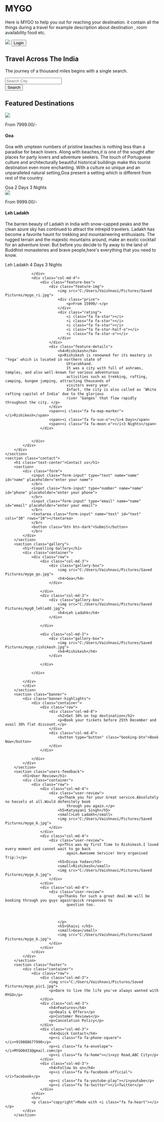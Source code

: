 # MYGO
Here is MYGO to help you out for reaching your destination.  it contain all the things during a travel for example description about destination , room availability food etc.
<!DOCTYPE html>
<html lang="en">

<head>
    <meta charset="UTF-8">
    <meta http-equiv="X-UA-Compatible" content="IE=edge">
    <meta name="viewport" content="width=device-width, initial-scale=1.0">
    <link rel="stylesheet" href="https://stackpath.bootstrapcdn.com/bootstrap/4.3.1/css/bootstrap.min.css">
    <link rel="stylesheet" href="https://stackpath.bootstrapcdn.com/font-awesome/4.7.0/css/font-awesome.min.css">
    <title>Travel Website</title>
</head>

<body>
    <section class="header">
        <div class="container">
            <img src="C:/Users/Vaishnavi/Pictures/Saved Pictures/mygo_pic1.jpg">
            <button type="button" class="login-btn">Login</button>
        </div>
        <h1>Travel Across The India</h1>
        <p>The journey of a thousand miles begins with a single search.</p>
        <div class="input-group">
            <input type="text" class="form-control" placeholder="Search City">
            <div class="input-group-append">
                <button type="button" class="input-group-text btn">Search</button>
            </div>
        </div>
    </section>
    <section class="features">
        <h1>Featured Destinations</h1>
        <div class="container">
            <div class="row">
                <div class="col-md-4">
                    <div class="feature-box">
                        <div class="feature-img">
                            <img src="C:/Users/Vaishnavi/Pictures/Saved Pictures/mygo_goa.jpg">
                            <div class="price">
                                <p>From 7999.00/-</p>
                            </div>
                            <div class="rating">
                                <i class="fa fa-star"></i>
                                <i class="fa fa-star"></i>
                                <i class="fa fa-star"></i>
                                <i class="fa fa-star-half-o"></i>
                                <i class="fa fa-star-o"></i>
                            </div>
                        </div>
                        <div class="feature-details">
                            <h4>Goa</h4>
                            <p>Goa with umpteen numbers of pristine beaches is nothing less than a paradise for beach
                                lovers.
                                Along with beaches,it is one of the sought after places for party lovers and adventure
                                seekers.
                                The touch of Portuguese culture and architecturally beautiful historical buildings make
                                this tourist destination even more enchanting.
                                With a culture so unique and an unparalleled natural setting,Goa present a setting which
                                is different from rest of the country.</p>
                        </div>
                        <span><i class="fa fa-map-marker"></i>Goa</span>
                        <span><i class="fa fa-sun-o"></i>2 Days</span>
                        <span><i class="fa fa-moon-o"></i>3 Nights</span>
                    </div>
                </div>
                <div class="col-md-4">
                    <div class="feature-box">
                        <div class="feature-img">
                            <img src="C:/Users/Vaishnavi/Pictures/Saved Pictures/mygo_leh.jpg">
                            <div class="price">
                                <p>From 9999.00/-</p>
                            </div>
                            <div class="rating">
                                <i class="fa fa-star"></i>
                                <i class="fa fa-star"></i>
                                <i class="fa fa-star"></i>
                                <i class="fa fa-star-half-o"></i>
                                <i class="fa fa-star-o"></i>
                            </div>
                        </div>
                        <div class="feature-details">
                            <h4>Leh Ladakh</h4>
                            <p>The barren beauty of Ladakh in India with snow-capped peaks and the clean azure sky has
                                continued to attract the intrepid travelers.
                                Ladakh has become a favorite haunt for trekking and mountaineering enthusiasts.
                                The rugged terrain and the majestic mountains around, make an exotic cocktail for an
                                adventure lover.
                                But before you decide to fly away to the land of Buddhist monasteries and brave
                                people,here's everything that you need to know.</p>
                        </div>
                        <span><i class="fa fa-map-marker"></i>Leh Ladakh</span>
                        <span><i class="fa fa-sun-o"></i>4 Days</span>
                        <span><i class="fa fa-moon-o"></i>3 Nights</span>
                    </div>

                </div>
                <div class="col-md-4">
                    <div class="feature-box">
                        <div class="feature-img">
                            <img src="C:/Users/Vaishnavi/Pictures/Saved Pictures/mygo_ri.jpg">
                            <div class="price">
                                <p>From 15999/-</p>
                            </div>
                            <div class="rating">
                                <i class="fa fa-star"></i>
                                <i class="fa fa-star"></i>
                                <i class="fa fa-star"></i>
                                <i class="fa fa-star-half-o"></i>
                                <i class="fa fa-star-o"></i>
                            </div>
                        </div>
                        <div class="feature-details">
                            <h4>Rishikesh</h4>
                            <p>Rishikesh is renowned for its mastery in ‘Yoga’ which is located in northern state of
                                Uttarakhand.
                                It was a city with full of ashrams, temples, and also well-known for various adventurous
                                activities such as trekking, rafting, camping, bungee jumping, attracting thousands of
                                visitors every year.
                                Infact, the city is also called as ‘White rafting capital of India’ due to the glorious
                                river ‘Ganges’ that flow rapidly throughout the city. </p>
                        </div>
                        <span><i class="fa fa-map-marker"></i>Rishikesh</span>
                        <span><i class="fa fa-sun-o"></i>4 Days</span>
                        <span><i class="fa fa-moon-o"></i>3 Nights</span>
                    </div>


                </div>
            </div>
        </div>
    </section>
    <section class="contact">
        <h1 class="text-center">Contact us</h1>
        <section>
            <div class="form">
                <input class="form-input" type="text" name="name" id="name" placeholder="enter your name">
                </br>
                <input class="form-input" type="number" name="name" id="phone" placeholder="enter your phone">
                </br>
                <input class="form-input" type="email" name="name" id="email" placeholder="enter your email">
                </br>
                <textarea class="form-input" name="text" id="text" cols="30" rows="10"></textarea>
                </br>
                <button class="btn btn-dark">Submit</button>
                </br>
            </div>
        </section>
        <section class="gallery">
            <h1>Travelling Gallery</h1>
            <div class="container">
                <div class="row">
                    <div class="col-md-3">
                        <div class="gallery-box">
                            <img src="C:/Users/Vaishnavi/Pictures/Saved Pictures/mygo_go.jpg">
                            <h4>Goa</h4>
                        </div>

                    </div>
                    <div class="col-md-3">
                        <div class="gallery-box">
                            <img src="C:/Users/Vaishnavi/Pictures/Saved Pictures/myg0_lehladd.jpg">
                            <h4>Leh Ladahk</h4>
                        </div>

                    </div>

                    <div class="col-md-3">
                        <div class="gallery-box">
                            <img src="C:/Users/Vaishnavi/Pictures/Saved Pictures/mygo_rishikesh.jpg">
                            <h4>Rishikesh</h4>
                        </div>

                    </div>

                </div>

            </div>
            </div>
        </section>
        <section class="banner">
            <div class="banner-highlights">
                <div class="container">
                    <div class="row">
                        <div class="col-md-8">
                            <h2>Get 30% on top destination</h2>
                            <p>Book your tickets before 25th December and avail 30% flat discount.</p>
                        </div>
                        <div class="col-md-4">
                            <button type="button" class="booking-btn">Book Now</button>
                        </div>
                    </div>

                </div>
            </div>
        </section>
        <section class="users-feedback">
            <h1>User Review</h1>
            <div class="container">
                <div class="row">
                    <div class="col-md-4">
                        <div class="user-review">
                            <p>Thank you for your Great service.Absolutely no hassels at all.Would defenitely book
                                through you again.</p>
                            <h5>Katyayani Singh</h5>
                            <small>Leh Ladakh</small>
                            <img src="C:/Users/Vaishnavi/Pictures/Saved Pictures/mygo_6.jpg">
                        </div>
                    </div>
                    <div class="col-md-4">
                        <div class="user-review">
                            <p>This was my first Time to Rishikesh.I loved every moment and cannot wait to go back
                                again.Awesome Service! Very organised Trip:)</p>
                            <h5>Divya Yadav</h5>
                            <small>Rishikesh</small>
                            <img src="C:/Users/Vaishnavi/Pictures/Saved Pictures/mygo_6.jpg">
                        </div>
                    </div>
                    <div class="col-md-4">
                        <div class="user-review">
                            <p>Thanks for such a great deal.We will be booking through you guys again!quick responses to
                                question too.



                            </p>
                            <h5>Shaivi </h5>
                            <small>Goa</small>
                            <img src="C:/Users/Vaishnavi/Pictures/Saved Pictures/mygo_6.jpg">
                        </div>
                    </div>
                </div>
            </div>
        </section>
        <section class="footer">
            <div class="container">
                <div class="row">
                    <div class="col-md-3">
                        <img src="C:/Users/Vaishnavi/Pictures/Saved Pictures/mygo_pic1.jpg">
                        <p>Dare to live the life you've always wanted with MYGO</p>
                    </div>
                    <div class="col-md-3">
                        <h4>Features</h4>
                        <p>Deals & Offers</p>
                        <p>Customer Reviews</p>
                        <p>Cancelation Policy</p>
                    </div>
                    <div class="col-md-3">
                        <h4>Quick Contact</h4>
                        <p><i class="fa fa-phone-square"></i>+919888677990</p>
                        <p><i class="fa fa-envelope"></i>MYGO0433@gmail.com</p>
                        <p><i class="fa fa-home"></i>xyz Road,ABC City</p>
                    </div>
                    <div class="col-md-3">
                        <h4>Follow Us on</h4>
                        <p><i class="fa fa-facebook-official"></i>facebook</p>
                        <p><i class="fa fa-youtube-play"></i>youtube</p>
                        <p><i class="fa fa-twitter"></i>Twitter</p>
                    </div>
                </div>
                <hr>
                <p class="copyright">Made with <i class="fa fa-heart"></i></p>
            </div>
        </section>
</body>

</html>
